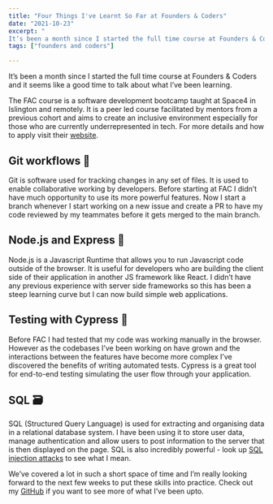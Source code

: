 ```yaml
---
title: "Four Things I've Learnt So Far at Founders & Coders"
date: "2021-10-23"
excerpt: "
It’s been a month since I started the full time course at Founders & Coders and it seems like a good time to talk about what I’ve been learning."
tags: ["founders and coders"]

---
```


<article>

It’s been a month since I started the full time course at Founders & Coders and it seems like a good time to talk about what I’ve been learning.

The FAC course is a software development bootcamp taught at Space4 in Islington and remotely. It is a peer led course facilitated by mentors from a previous cohort and aims to create an inclusive environment especially for those who are currently underrepresented in tech. For more details and how to apply visit their [website](https://www.foundersandcoders.com/apply/).

<h2> Git workflows 🔨 </h2>

Git is software used for tracking changes in any set of files. It is used to enable collaborative working by developers. Before starting at FAC I didn’t have much opportunity to use its more powerful features. Now I start a branch whenever I start working on a new issue and create a PR to have my code reviewed by my teammates before it gets merged to the main branch.

<h2> Node.js and Express 🚀 </h2>

Node.js is a Javascript Runtime that allows you to run Javascript code outside of the browser. It is useful for developers who are building the client side of their application in another JS framework like React. I didn’t have any previous experience with server side frameworks so this has been a steep learning curve but I can now build simple web applications.

<h2> Testing with Cypress 🧪 </h2>

Before FAC I had tested that my code was working manually in the browser. However as the codebases I’ve been working on have grown and the interactions between the features have become more complex I’ve discovered the benefits of writing automated tests. Cypress is a great tool for end-to-end testing simulating the user flow through your application.

<h2> SQL 🗃️ </h2>

SQL (Structured Query Language) is used for extracting and organising data in a relational database system. I have been using it to store user data, manage authentication and allow users to post information to the server that is then displayed on the page. SQL is also incredibly powerful - look up [SQL injection attacks](https://portswigger.net/web-security/sql-injection) to see what I mean.

We’ve covered a lot in such a short space of time and I’m really looking forward to the next few weeks to put these skills into practice. Check out my [GitHub](https://github.com/Moggach) if you want to see more of what I’ve been upto.

</article>
